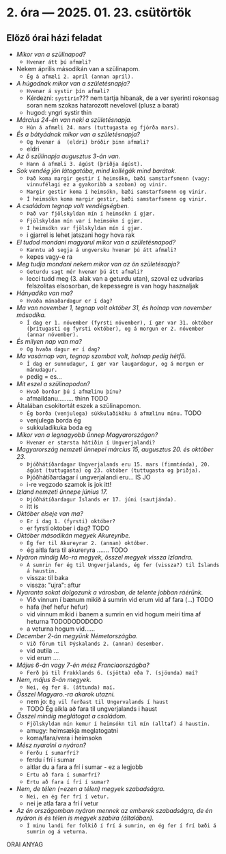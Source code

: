 # 2. óra — 2025. 01. 23. csütörtök

## Előző órai házi feladat

* _Mikor van a szülinapod?_
  * `Hvenær átt þú afmæli?`
* Nekem április másodikán van a szülinapom.
  * `Ég á afmæli 2. apríl (annan apríl).`
* _A húgodnak mikor van a születésnapja?_
  * `Hvenær á systir þín afmæli?`
  * Kérdezni: `systirin`??? nem tartja hibanak, de a ver syerinti rokonsag soran nem szokas hatarozott nevelovel (plusz a barat)
  * hugod: yngri systir thin
* _Március 24-én van neki a születésnapja._
  * `Hún á afmæli 24. mars (tuttugasta og fjórða mars).`
* _És a bátyádnak mikor van a születésnapja?_
  * `Og hvenær á  (eldri) bróðir þinn afmæli?`
  * eldri
* _Az ő szülinapja augusztus 3-án van._
  * `Hann á afmæli 3. ágúst (þriðja ágúst).`
* _Sok vendég jön látogatóba, mind kollégák mind barátok._
  * `Það koma margir gestir í heimsókn, bæði samstarfsmenn (vagy: vinnufélagi ez a gyakoribb a szoban) og vinir.`
  * `Margir gestir koma í heimsókn, bæði samstarfsmenn og vinir.`
  * `Í heimsókn koma margir gestir, bæði samstarfsmenn og vinir.`
* _A családom tegnap volt vendégségben._
  * `Það var fjölskyldan mín í heimsókn í gjær.`
  * `Fjölskyldan mín var í heimsókn í gjær.`
  * `Í heimsókn var fjölskyldan mín í gjær.`
  * i gjarrel is lehet jatszani hogy hova rak
* _El tudod mondani magyarul mikor van a születésnapod?_
  * `Kanntu að segja á ungversku hvenær þú átt afmæli?`
  * kepes vagy-e ra
* _Meg tudja mondani nekem mikor van az ön születésapja?_
  * `Geturdu sagt mér hvenær þú átt afmæli?`
  * lecci tudd meg (3. alak van a geturdu utan), szoval ez udvarias felszolitas elsosorban, de kepessegre is van hogy hasznaljak
* _Hányadika van ma?_
  * `Hvaða mánaðardagur er í dag?`
* _Ma van november 1, tegnap volt október 31, és holnap van november másodika._
  * `Í dag er 1. nóvember (fyrsti nóvember), í gær var 31. október (þrítugasti og fyrsti október), og á morgun er 2. nóvember (annar nóvember).`
* _És milyen nap van ma?_
  * `Og hvaða dagur er í dag?`
* _Ma vasárnap van, tegnap szombat volt, holnap pedig hétfő._
  * `Í dag er sunnudagur, í gær var laugardagur, og á morgun er mánudagur.`
  * pedig = es...
* _Mit eszel a szülinapodon?_
  * `Hvað borðar þú í afmælinu þínu?`
  * afmaildanu......... thinn TODO
* Általában csokitortát eszek a szülinapomon.
  * `Ég borða (venjulega) súkkulaðiköku á afmælinu mínu.` TODO
  * venjulega borda ég
  * sukkuladikuka boda eg
* _Mikor van a legnagyobb ünnep Magyarországon?_
  * `Hvenær er stærsta hátiðin í Ungverjalandi?`
* _Magyarország nemzeti ünnepei március 15, augusztus 20. és október 23._
  * `Þjóðhátíðardagar Ungverjalands eru 15. mars (fimmtánda), 20. ágúst (tuttugasta) og 23. október (tuttugasta og þriðja).`
  * Þjóðhátíðardagar í ungverjalandi eru... IS JO
  * i-re vegzodo szamok is jok itt!
* _Izland nemzeti ünnepe június 17._
  * `Þjóðhátíðardagur Íslands er 17. júni (sautjánda).`
  * itt is
* _Október elseje van ma?_
  * `Er í dag 1. (fyrsti) október?`
  * er fyrsti oktober i dag? TODO
* _Október másodikán megyek Akureyribe._
  * `Ég fer til Akureyrar 2. (annan) október.`
  * ég aitla fara til akureryra ....... TODO
* _Nyáron mindig Mo-ra megyek, ősszel megyek vissza Izlandra._
  * `Á sumrin fer ég til Ungverjalands, ég fer (vissza?) til Íslands á haustin.`
  * vissza: til baka
  * vissza: "ujra": aftur
* _Nyaranta sokat dolgozunk a városban, de telente jobban ráérünk._
  * Við vinnum í bænum mikið á sumrin vid erum vid af fara (...) TODO
  * hafa (hef hefur hefur)
  * vid vinnum mikid i banem a sumrin en vid hogum meiri tíma af heturna TODODODODODO
  * a veturna hogum vid......
* _December 2-án megyünk Németországba._
  * `Við förum til Þýskalands 2. (annan) desember.`
  * vid autila ...
  * vid erum ....
* _Május 6-án vagy 7-én mész Franciaországba?_
  * `Ferð þú til Frakklands 6. (sjötta) eða 7. (sjöunda) maí?`
* _Nem, május 8-án megyek._
  * `Nei, ég fer 8. (áttunda) maí.`
* _Ősszel Magyaro.-ra akarok utazni._
  * nem jo: `Ég vil ferðast til Ungervalands í haust`
  * TODO Ég aikla að fara til ungverjalands i haust
* _Ősszel mindig meglátogat a családom._
  * `Fjölskyldan mín kemur í heimsókn til mín (alltaf) á haustin.`
  * amugy: heimsækja meglatogatni
  * koma/fara/vera i heimsokn
* _Mész nyaralni a nyáron?_
  * `Ferðu í sumarfrí?`
  * ferdu í frí i sumar
  * aitlar du a fara a frí í sumar - ez a legjobb
  * `Ertu að fara í sumarfrí?`
  * `Ertu að fara í frí í sumar?`
* _Nem, de télen (=ezen a télen) megyek szabadságra._
  * `Nei, en ég fer frí í vetur.`
  * nei je atla fara a frí í vetur
* _Az én országomban nyáron mennek az emberek szabadságra, de én nyáron is és télen is megyek szabira (általában)._
  * `Í minu landi fer folkið í frí á sumrin, en ég fer í frí bæði á sumrin og á veturna.`




ORAI ANYAG




